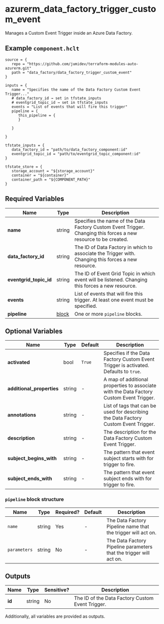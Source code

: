 # azurerm_data_factory_trigger_custom_event

Manages a Custom Event Trigger inside an Azure Data Factory.

## Example `component.hclt`

```hcl
source = {
   repo = "https://github.com/jumidev/terraform-modules-auto-azurerm.git"   
   path = "data_factory/data_factory_trigger_custom_event"   
}

inputs = {
   name = "Specifies the name of the Data Factory Custom Event Trigger..."   
   # data_factory_id → set in tfstate_inputs
   # eventgrid_topic_id → set in tfstate_inputs
   events = "List of events that will fire this trigger"   
   pipeline = {
      this_pipeline = {
      }
      
   }
   
}

tfstate_inputs = {
   data_factory_id = "path/to/data_factory_component:id"   
   eventgrid_topic_id = "path/to/eventgrid_topic_component:id"   
}

tfstate_store = {
   storage_account = "${storage_account}"   
   container = "${container}"   
   container_path = "${COMPONENT_PATH}"   
}

```

## Required Variables

| Name | Type |  Description |
| ---- | --------- |  ----------- |
| **name** | string |  Specifies the name of the Data Factory Custom Event Trigger. Changing this forces a new resource to be created. | 
| **data_factory_id** | string |  The ID of Data Factory in which to associate the Trigger with. Changing this forces a new resource. | 
| **eventgrid_topic_id** | string |  The ID of Event Grid Topic in which event will be listened. Changing this forces a new resource. | 
| **events** | string |  List of events that will fire this trigger. At least one event must be specified. | 
| **pipeline** | [block](#pipeline-block-structure) |  One or more `pipeline` blocks. | 

## Optional Variables

| Name | Type |  Default  |  Description |
| ---- | --------- |  ----------- | ----------- |
| **activated** | bool |  `True`  |  Specifies if the Data Factory Custom Event Trigger is activated. Defaults to `true`. | 
| **additional_properties** | string |  -  |  A map of additional properties to associate with the Data Factory Custom Event Trigger. | 
| **annotations** | string |  -  |  List of tags that can be used for describing the Data Factory Custom Event Trigger. | 
| **description** | string |  -  |  The description for the Data Factory Custom Event Trigger. | 
| **subject_begins_with** | string |  -  |  The pattern that event subject starts with for trigger to fire. | 
| **subject_ends_with** | string |  -  |  The pattern that event subject ends with for trigger to fire. | 

### `pipeline` block structure

| Name | Type | Required? | Default | Description |
| ---- | ---- | --------- | ------- | ----------- |
| `name` | string | Yes | - | The Data Factory Pipeline name that the trigger will act on. |
| `parameters` | string | No | - | The Data Factory Pipeline parameters that the trigger will act on. |



## Outputs

| Name | Type | Sensitive? | Description |
| ---- | ---- | --------- | --------- |
| **id** | string | No  | The ID of the Data Factory Custom Event Trigger. | 

Additionally, all variables are provided as outputs.
